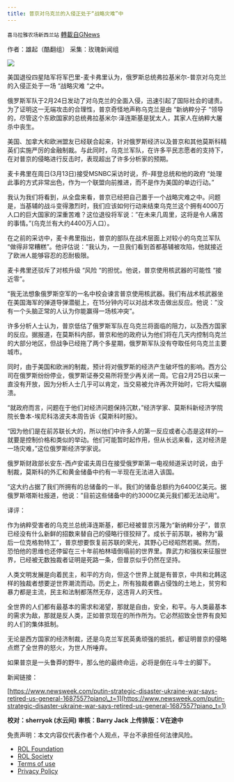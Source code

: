 ```yaml
---
title: 普京对乌克兰的入侵正处于“战略灾难”中
---
```

`喜马拉雅农场新西兰站` [轉載自GNews](https://gnews.org/zh-hans/2167767/)

作者：雄起（酷翻组）
采集：玫瑰新闻组

![](https://assets.gnews.org/wp-content/uploads/2022/03/30391-1.jpg)

美国退役四星陆军将军巴里-麦卡弗里认为，俄罗斯总统弗拉基米尔-普京对乌克兰的入侵正处于一场 “战略灾难 “之中。

俄罗斯军队于2月24日发动了对乌克兰的全面入侵，迅速引起了国际社会的谴责。为了证明这一无端攻击的合理性，普京奇怪地声称乌克兰是由 “新纳粹分子 “领导的，尽管这个东欧国家的总统弗拉基米尔·泽连斯基是犹太人，其家人在纳粹大屠杀中丧生。

美国、加拿大和欧洲盟友已经联合起来，针对俄罗斯经济以及普京和其他莫斯科精英们实施严厉的金融制裁。与此同时，乌克兰军队，在许多平民志愿者的支持下，在对普京的侵略进行反击时，表现超出了许多分析家的预期。

麦卡弗里在周日(3月13日)接受MSNBC采访时说，乔-拜登总统和他的政府 “处理此事的方式非常出色，作为一个联盟向前推进，而不是作为美国的单边行动。”

我认为我们将看到，从全盘来看，普京已经把自己置于一个战略灾难之中。问题是，当基辅的战斗变得激烈时，我们应该如何行动来结束乌克兰这个拥有4000万人口的巨大国家的深重苦难？这位退役将军说：”在未来几周里，这将是令人痛苦的事情。”(乌克兰有大约4400万人口）。

在之前的采访中，麦卡弗里指出，普京的部队在战术层面上对较小的乌克兰军队 “做得非常糟糕”。他评估说：”我认为，一旦我们看到首都基辅被攻陷，他就接近了欧洲人能够容忍的忍耐极限。

麦卡弗里还驳斥了对核升级 “风险 “的担忧。他说，普京使用核武器的可能性 “接近零”。

“我无法想象俄罗斯空军的一名中校会谏言普京使用核武器。我们有战术核武器坐在美国海军的弹道导弹潜艇上，在15分钟内可以对战术攻击做出反应。他说：”没有一个头脑正常的人认为你能赢得一场核冲突”。

许多分析人士认为，普京低估了俄罗斯军队在乌克兰将面临的阻力，以及西方国家的反应。据报道，在莫斯科内部，普京和他的政府认为他们将在几天内控制乌克兰的大部分地区，但战争已经拖了两个多星期，俄罗斯军队没有夺取任何乌克兰主要城市。

同时，由于美国和欧洲的制裁，预计将对俄罗斯的经济产生破坏性的影响。西方公司在俄罗斯纷纷停业，俄罗斯证券交易所将至少再关闭一周。它自2月25日以来一直没有开放，因为分析人士几乎可以肯定，当交易被允许再次开始时，它将大幅崩溃。

“就政府而言，问题在于他们对经济问题保持沉默，”经济学家、莫斯科新经济学院院长鲁本-埃尼科洛波夫本周告诉《莫斯科时报》。

“因为他们是在前苏联长大的，所以他们中许多人的第一反应或者心态是这样的­­—就要是控制价格和类似的举动。他们可能暂时起作用，但从长远来看，这对经济是一场灾难，”这位俄罗斯经济学家说。

俄罗斯财政部长安东-西卢安诺夫周日在接受俄罗斯第一电视频道采访时说，由于制裁，莫斯科的外汇和黄金储备中约有一半现在无法进入该国。

“这大约占据了我们所拥有的总储备的一半。我们的储备总额约为6400亿美元。据俄罗斯塔斯社报道，他说：”目前这些储备中的约3000亿美元我们都无法动用”。

译评：

作为纳粹受害者的乌克兰总统泽连斯基，都已经被普京污蔑为“新纳粹分子”，普京已经没有什么新鲜的招数来替自己的侵略行径狡辩了。成长于前苏联，被称为“最后一位克格勃特工”，普京想要恢复前苏联的荣光，其野心已经昭然若揭。然而，恐怕他的思维也还停留在三十年前柏林墙倒塌前的世界里。靠武力和强权来征服世界，已经被无数独裁者证明是死路一条，但普京似乎仍然在坚持。

人类文明发展是向着民主，和平的方向，但这个世界上就是有普京，中共和北韩这样的独裁者想要逆世界潮流而动。历史上，所有独裁者霸占侵蚀的土地上，贫穷和暴力都是主流，民主和法制都荡然无存，这违背人的天性。

全世界的人们都有最基本的需求和渴望，那就是自由，安全，和平。与人类最基本的需求为敌，那就是反人类，正如普京现在的所作所为。它必然招致全世界有良知的人们的集体抵制。

无论是西方国家的经济制裁，还是乌克兰军民英勇顽强的抵抗，都证明普京的侵略点燃了全世界的怒火，为世人所唾弃。

如果普京是一头鲁莽的野牛，那么他的最终命运，必将是倒在斗牛士的脚下。

新闻链接：

[https://www.newsweek.com/putin-strategic-disaster-ukraine-war-says-retired-us-general-1687557?piano\_t=1](https://www.newsweek.com/putin-strategic-disaster-ukraine-war-says-retired-us-general-1687557?piano_t=1)

**校对：sherryok (水云间)
审核：Barry Jack
上传排版：V在途中**

 

免责声明：本文内容仅代表作者个人观点，平台不承担任何法律风险。

- [ROL Foundation](https://rolfoundation.org/)
- [ROL Society](https://rolsociety.org/)
- [Terms of use](https://gnews.org/terms-of-use-3/)
- [Privacy Policy](https://gnews.org/privacy-policy/)
